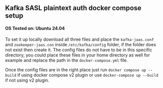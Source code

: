 ## Kafka SASL plaintext auth docker compose setup

#### OS Tested on: Ubuntu 24.04

To set it up locally download all three files and place the `kafka-jaas.conf` and `zookeeper-jaas.con` inside `/etc/kafka/config` folder, if the folder does not exist then create it.
The config files do not have to be in this specific directory, you could place these files in your home directory as well for example and replace the path in the `docker-compose.yml` file.

Once the config files are in the right place just run `docker compose up --build` if using docker compose v2 plugin or use `docker-compose up --build` if not using v2 plugin.
